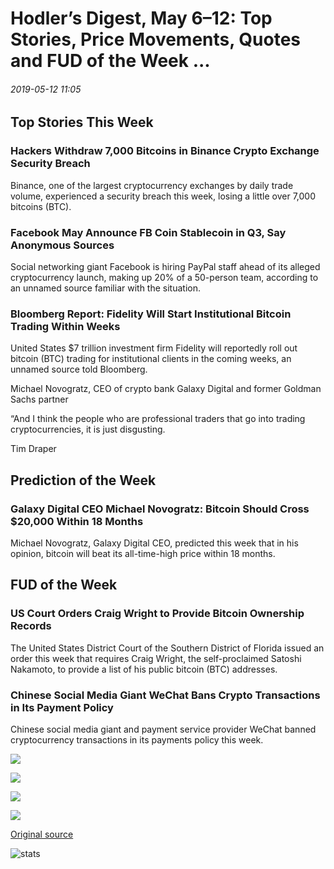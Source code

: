 # Hodler’s Digest, May 6–12: Top Stories, Price Movements, Quotes and FUD of the Week ...

###### 2019-05-12 11:05

## Top Stories This Week

### Hackers Withdraw 7,000 Bitcoins in Binance Crypto Exchange Security Breach

Binance, one of the largest cryptocurrency exchanges by daily trade volume, experienced a security breach this week, losing a little over 7,000 bitcoins (BTC).

### Facebook May Announce FB Coin Stablecoin in Q3, Say Anonymous Sources

Social networking giant Facebook is hiring PayPal staff ahead of its alleged cryptocurrency launch, making up 20% of a 50-person team, according to an unnamed source familiar with the situation.

### Bloomberg Report: Fidelity Will Start Institutional Bitcoin Trading Within Weeks

United States $7 trillion investment firm Fidelity will reportedly roll out bitcoin (BTC) trading for institutional clients in the coming weeks, an unnamed source told Bloomberg.

Michael Novogratz, CEO of crypto bank Galaxy Digital and former Goldman Sachs partner

“And I think the people who are professional traders that go into trading cryptocurrencies, it is just disgusting.

Tim Draper

## Prediction of the Week

### Galaxy Digital CEO Michael Novogratz: Bitcoin Should Cross $20,000 Within 18 Months

Michael Novogratz, Galaxy Digital CEO, predicted this week that in his opinion, bitcoin will beat its all-time-high price within 18 months.

## FUD of the Week

### US Court Orders Craig Wright to Provide Bitcoin Ownership Records

The United States District Court of the Southern District of Florida issued an order this week that requires Craig Wright, the self-proclaimed Satoshi Nakamoto, to provide a list of his public bitcoin (BTC) addresses.

### Chinese Social Media Giant WeChat Bans Crypto Transactions in Its Payment Policy

Chinese social media giant and payment service provider WeChat banned cryptocurrency transactions in its payments policy this week.

![](https://s3.cointelegraph.com/storage/uploads/view/d424532b6b50ae5d867bc23e0d70747e.png)

![](https://s3.cointelegraph.com/storage/uploads/view/86fd1cae19c28978c0f9828850b6c05f.png)

![](https://s3.cointelegraph.com/storage/uploads/view/c9fbf0dd0c249ddb09b3a750eeb42744.png)

![](https://s3.cointelegraph.com/storage/uploads/view/cd76e5e7ac3884e8c618df144b104db1.png)

[Original source](https://cointelegraph.com/news/hodlers-digest-may-612-top-stories-price-movements-quotes-and-fud-of-the-week)

![stats](https://c.statcounter.com/11760860/0/a89fa40b/1/ "stats")